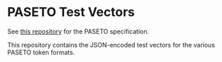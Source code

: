 # PASETO Test Vectors

See [this repository](https://github.com/paseto-standard/paseto-spec)
for the PASETO specification.

This repository contains the JSON-encoded test vectors for the various
PASETO token formats.

